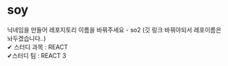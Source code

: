 # soy
닉네임을 만들어 레포지토리 이름을 바꿔주세요 - so2 (깃 링크 바꿔야되서 레포이름은 놔두겠습니다..) <br/>
✔ 스터디 과목 : REACT <br/>
✔스터디 팀 : REACT 3
